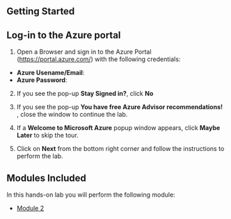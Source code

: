 ## **Getting Started**

## Log-in to the Azure portal


1.  Open a Browser and sign in to the Azure Portal (<https://portal.azure.com/>) with the following credentials:
   
   * **Azure Usename/Email**:  <inject key="AzureAdUserEmail"></inject>
   * **Azure Password**:  <inject key="AzureAdUserPassword"></inject>


2. If you see the pop-up  **Stay Signed in?**, click **No**


3. If you see the pop-up **You have free Azure Advisor recommendations!** , close the window to continue the lab. 


4. If a **Welcome to Microsoft Azure** popup window appears, click **Maybe Later** to skip the tour.


5. Click on **Next** from the bottom right corner and follow the instructions to perform the lab.


## **Modules Included**

In this hands-on lab you will perform the following module:

 - [Module 2](https://github.com/MicrosoftLearning/DP-203T00-Data-Engineering-on-Microsoft-Azure/tree/master/Instructions/Labs/02)  



